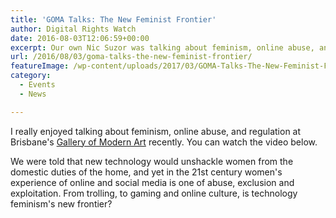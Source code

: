 ```yaml
---
title: 'GOMA Talks: The New Feminist Frontier'
author: Digital Rights Watch
date: 2016-08-03T12:06:59+00:00
excerpt: Our own Nic Suzor was talking about feminism, online abuse, and regulation at Brisbane's Gallery of Modern Art recently.
url: /2016/08/03/goma-talks-the-new-feminist-frontier/
featureImage: /wp-content/uploads/2017/03/GOMA-Talks-The-New-Feminist-Frontier.jpeg
category:
  - Events
  - News

---
```

I really enjoyed talking about feminism, online abuse, and regulation at Brisbane's [Gallery of Modern Art][1] recently. You can watch the video below.

We were told that new technology would unshackle women from the domestic duties of the home, and yet in the 21st century women's experience of online and social media is one of abuse, exclusion and exploitation. From trolling, to gaming and online culture, is technology feminism's new frontier?

 [1]: http://qagoma.qld.gov.au/
